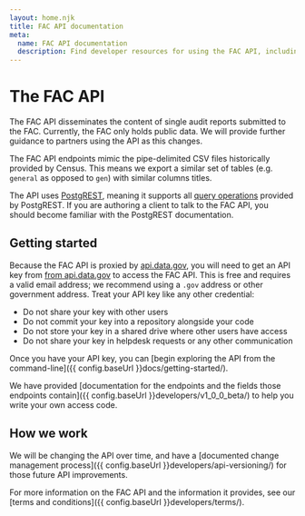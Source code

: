 ```yaml
---
layout: home.njk
title: FAC API documentation
meta:
  name: FAC API documentation
  description: Find developer resources for using the FAC API, including how to obtain a key and terms and conditions.
---
```


# The FAC API

The FAC API disseminates the content of single audit reports submitted to the FAC. Currently, the FAC only holds public data. We will provide further guidance to partners using the API as this changes. 

The FAC API endpoints mimic the pipe-delimited CSV files historically provided by Census. This means we export a similar set of tables (e.g. `general` as opposed to `gen`) with similar columns titles.

The API uses [PostgREST](https://postgrest.org), meaning it supports all [query operations](https://postgrest.org/en/stable/references/api/tables_views.html) provided by PostgREST. If you are authoring a client to talk to the FAC API, you should become familiar with the PostgREST documentation.

## Getting started

Because the FAC API is proxied by [api.data.gov](https://api.data.gov/), you will need to get an API key from [from api.data.gov](https://api.data.gov/signup/) to access the FAC API. This is free and requires a valid email address; we recommend using a `.gov` address or other government address. Treat your API key like any other credential:
- Do not share your key with other users
- Do not commit your key into a repository alongside your code
- Do not store your key in a shared drive where other users have access
- Do not share your key in helpdesk requests or any other communication

Once you have your API key, you can [begin exploring the API from the command-line]({{ config.baseUrl }}docs/getting-started/).

We have provided [documentation for the endpoints and the fields those endpoints contain]({{ config.baseUrl }}developers/v1_0_0_beta/) to help you write your own access code.

## How we work

We will be changing the API over time, and have a [documented change management process]({{ config.baseUrl }}developers/api-versioning/) for those future API improvements.

For more information on the FAC API and the information it provides, see our [terms and conditions]({{ config.baseUrl }}developers/terms/).

